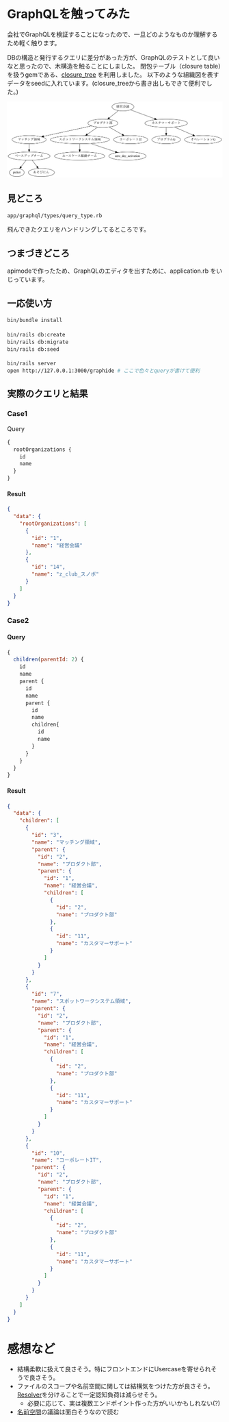# GraphQLを触ってみた

会社でGraphQLを検証することになったので、一旦どのようなものか理解するため軽く触ります。

DBの構造と発行するクエリに差分があった方が、GraphQLのテストとして良いなと思ったので、木構造を触ることにしました。
閉包テーブル（closure table）を扱うgemである、[closure_tree](https://github.com/ClosureTree/closure_tree) を利用しました。
以下のような組織図を表すデータをseedに入れています。(closure_treeから書き出しもできて便利でした。)

![table](example.png)

## 見どころ

`app/graphql/types/query_type.rb`

飛んできたクエリをハンドリングしてるところです。

## つまづきどころ

apimodeで作ったため、GraphQLのエディタを出すために、application.rb をいじっています。

## 一応使い方

```sh
bin/bundle install

bin/rails db:create
bin/rails db:migrate
bin/rails db:seed

bin/rails server
open http://127.0.0.1:3000/graphide # ここで色々とqueryが書けて便利
```

## 実際のクエリと結果

### Case1

 Query

```js
{
  rootOrganizations {
    id
    name
  }
}
```

#### Result

```json
{
  "data": {
    "rootOrganizations": [
      {
        "id": "1",
        "name": "経営会議"
      },
      {
        "id": "14",
        "name": "z_club_スノボ"
      }
    ]
  }
}
```

### Case2

#### Query

```js
{
  children(parentId: 2) {
    id
    name
    parent {
      id
      name
      parent {
        id
        name
        children{
          id
          name
  	    }
      }
    }
  }
}
```

#### Result

```json
{
  "data": {
    "children": [
      {
        "id": "3",
        "name": "マッチング領域",
        "parent": {
          "id": "2",
          "name": "プロダクト部",
          "parent": {
            "id": "1",
            "name": "経営会議",
            "children": [
              {
                "id": "2",
                "name": "プロダクト部"
              },
              {
                "id": "11",
                "name": "カスタマーサポート"
              }
            ]
          }
        }
      },
      {
        "id": "7",
        "name": "スポットワークシステム領域",
        "parent": {
          "id": "2",
          "name": "プロダクト部",
          "parent": {
            "id": "1",
            "name": "経営会議",
            "children": [
              {
                "id": "2",
                "name": "プロダクト部"
              },
              {
                "id": "11",
                "name": "カスタマーサポート"
              }
            ]
          }
        }
      },
      {
        "id": "10",
        "name": "コーポレートIT",
        "parent": {
          "id": "2",
          "name": "プロダクト部",
          "parent": {
            "id": "1",
            "name": "経営会議",
            "children": [
              {
                "id": "2",
                "name": "プロダクト部"
              },
              {
                "id": "11",
                "name": "カスタマーサポート"
              }
            ]
          }
        }
      }
    ]
  }
}
```

# 感想など

- 結構柔軟に扱えて良さそう。特にフロントエンドにUsercaseを寄せられそうで良さそう。
- ファイルのスコープや名前空間に関しては結構気をつけた方が良さそう。[Resolver](https://graphql-ruby.org/fields/resolvers.html)を分けることで一定認知負荷は減らせそう。
  - 必要に応じて、実は複数エンドポイント作った方がいいかもしれない(?)
- [名前空間](https://github.com/graphql/graphql-spec/issues/163)の議論は面白そうなので読む
